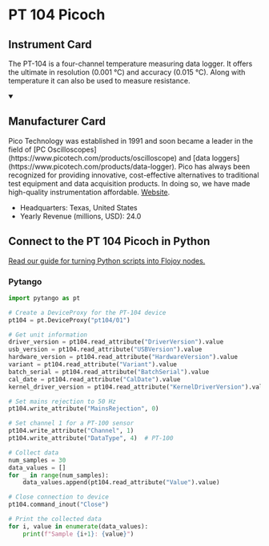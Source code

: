 
# PT 104 Picoch

## Instrument Card

The PT-104 is a four-channel temperature measuring data logger. It offers the ultimate in resolution (0.001 °C) and accuracy (0.015 °C). Along with temperature it can also be used to measure resistance.

<details open>
<summary><h2>Manufacturer Card</h2></summary>
Pico Technology was established in 1991 and soon became a leader in the field of [PC Oscilloscopes](https://www.picotech.com/products/oscilloscope) and [data loggers](https://www.picotech.com/products/data-logger).
Pico has always been recognized for providing innovative, cost-effective alternatives to traditional test equipment and data acquisition products. In doing so, we have made high-quality instrumentation affordable. <a href=https://www.picotech.com/>Website</a>.

<ul>
  <li>Headquarters: Texas, United States</li>
  <li>Yearly Revenue (millions, USD): 24.0</li>
</ul>
</details>

## Connect to the PT 104 Picoch in Python

[Read our guide for turning Python scripts into Flojoy nodes.](https://docs.flojoy.ai/custom-nodes/creating-custom-node/)


### Pytango

```python
import pytango as pt

# Create a DeviceProxy for the PT-104 device
pt104 = pt.DeviceProxy("pt104/01")

# Get unit information
driver_version = pt104.read_attribute("DriverVersion").value
usb_version = pt104.read_attribute("USBVersion").value
hardware_version = pt104.read_attribute("HardwareVersion").value
variant = pt104.read_attribute("Variant").value
batch_serial = pt104.read_attribute("BatchSerial").value
cal_date = pt104.read_attribute("CalDate").value
kernel_driver_version = pt104.read_attribute("KernelDriverVersion").value

# Set mains rejection to 50 Hz
pt104.write_attribute("MainsRejection", 0)

# Set channel 1 for a PT-100 sensor
pt104.write_attribute("Channel", 1)
pt104.write_attribute("DataType", 4)  # PT-100

# Collect data
num_samples = 30
data_values = []
for _ in range(num_samples):
    data_values.append(pt104.read_attribute("Value").value)

# Close connection to device
pt104.command_inout("Close")

# Print the collected data
for i, value in enumerate(data_values):
    print(f"Sample {i+1}: {value}")
```

